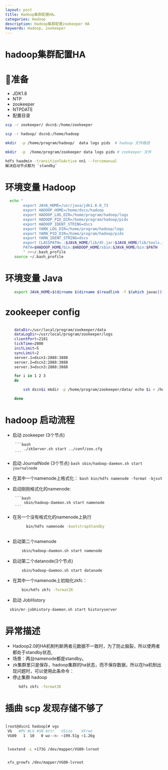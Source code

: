 ```yaml
---
layout: post
title: Hadoop集群配置HA。
categories: Hadoop
description: Hadoop集群配置zookeeper HA
keywords: Hadoop, zookeeper
---
```


# hadoop集群配置HA


# 准备 

 * JDK1.8
 * NTP
 * zookeeper
 * NTPDATE
 * 配置目录


```bash
scp -r zookeeper/ dscn$:/home/zookeeper

scp -r hadoop/ dscn$:/home/hadoop

mkdir  -p /home/program/hadoop/  data logs pids  # hadoop 文件路径

mkdir  -p  /home/program/zookeeper data logs pids # zookeeper 文件

```

```bash 
hdfs haadmin -transitionToActive nn1 --forcemanual
解决启动节点都为 `standby`

```

# 环境变量 Hadoop

```bash
  echo "
        export JAVA_HOME=/usr/java/jdk1.8.0_73
        export HADOOP_HOME=/home/dscs/hadoop
        export HADOOP_LOG_DIR=/home/program/hadoop/logs
        export HADOOP_PID_DIR=/home/program/hadoop/pids
        export HADOOP_IDENT_STRING=dscs
        export YARN_LOG_DIR=/home/program/hadoop/logs
        export YARN_PID_DIR=/home/program/hadoop/pids
        export YARN_IDENT_STRING=dscs
        export CLASSPATH=.:$JAVA_HOME/lib/dt.jar:$JAVA_HOME/lib/tools.jar
        PATH=$HADOOP_HOME/bin:$HADOOP_HOME/sbin:$JAVA_HOME/bin:$PATH
        " >>~/.bash_profile
    source ~/.bash_profile
```



# 环境变量 Java 

```bash
    export JAVA_HOME=$(dirname $(dirname $(readlink -f $(which javac))))
```


# zookeeper config 

```bash

    dataDir=/usr/local/program/zookeeper/data
    dataLogDir=/usr/local/program/zookeeper/logs
    clientPort=2181
    tickTime=2000
    initLimit=5
    syncLimit=2
    server.1=dscn1:2888:3888
    server.2=dscn2:2888:3888
    server.3=dscn3:2888:3888

```


```bash
    for i in 1 2 3
    do 

        ssh dscn$i mkdir -p /home/program/zookeeper/data/ echo $i > /home/program/zookeeper/data/myid

    done 
```

# hadoop 启动流程 


 * 启动 zookeeper (3个节点)
        
        ```bash
            ./zkServer.sh start ../conf/zoo.cfg
        ```
 * 启动 JournalNode (3个节点) 
        ```bash
            sbin/hadoop-daemon.sh start journalnode
        ```
 * 在其中一个namenode上格式化：
        ```bash
             bin/hdfs namenode -format -bjsxt 
        ```
 * 启动刚刚格式化的namenode:

        ```bash
            sbin/hadoop-daemon.sh start namenode
        ```
 * 在另一个没有格式化的namenode上执行
      
      ```bash
            bin/hdfs namenode -bootstrapStandby 
            
      ```
 * 启动第二个namenode
     
     ```bash
         sbin/hadoop-daemon.sh start namenode
     ```

 * 启动第二个datanode(3个节点)
     
     ```bash
         sbin/hadoop-daemon.sh start datanode
     ```


 * 在其中一个namenode上初始化zkfc：

    ```bash
        bin/hdfs zkfc -formatZK
    ```

 * 启动 JobHistory

  ```bash
    sbin/mr-jobhistory-daemon.sh start historyserver
  ```

 # 异常描述 
  * Hadoop2.0的HA机制判断两者元数据不一致时，为了防止脑裂，所以使两者都处于standby状态,
  * 场景：两台namenode都是standby。
  * zk集群里只是保存，hadoop集群的ha状态，而不保存数据，所以在ha机制出现问题时，可以使用此条命令：
  * 停止集群 hadoop

  ```bash
        hdfs zkfc -formatZK
  ```
  




 # 插曲 scp 发现存储不够了


 ```bash

 [root@dscn1 hadoop]# vgs
  VG   #PV #LV #SN Attr   VSize    VFree
  VG00   1  10   0 wz--n- <199.51g <1.26g


  lvextend -L +173G /dev/mapper/VG00-lvroot


  xfs_growfs /dev/mapper/VG00-lvroot

 ```